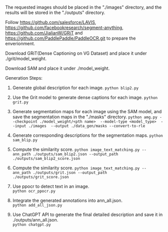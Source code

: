 The requested images should be placed in the "./images" directory, and the results will be stored in the "./outputs" directory.

Follow https://github.com/salesforce/LAVIS, https://github.com/facebookresearch/segment-anything, https://github.com/JialianW/GRiT and https://github.com/PaddlePaddle/PaddleOCR.git to prepare the enverionment.

Download GRiT(Dense Captioning on VG Dataset) and place it under ./grit/model_weight.

Download SAM and place it under ./model_weight.


Generation Steps:
1. Generate global description for each image. 
```python blip2.py```

2. Use the Grit model to generate dense captions for each image.
```python grit.py```

3. Generate segmentation maps for each image using the SAM model, and save the segmentation maps in the "./masks" directory.
```python amg.py --checkpoint ./model_weight/<pth name>  --model-type <model_type>  --input ./images  --output ./data_gen/masks --convert-to-rle```

4. Generate corresponding descriptions for the segmentation maps. 
```python sam_blip.py```

5.  Compute the similarity score.
```python image_text_matching.py --ann_path ./outputs/sam_blip2.json --output_path ./outputs/sam_blip2_score.json```

6. Compute the similarity score.
```python image_text_matching.py --ann_path ./outputs/grit.json --output_path ./outputs/grit_score.json```

7. Use ppocr to detect text in an image.   
```python ocr_ppocr.py```

8. Integrate the generated annotations into ann_all.json.  
```python add_all_json.py```  

9. Use ChatGPT API to generate the final detailed description and save it in ./outputs/ann_all.json.   
```python chatgpt.py```       
